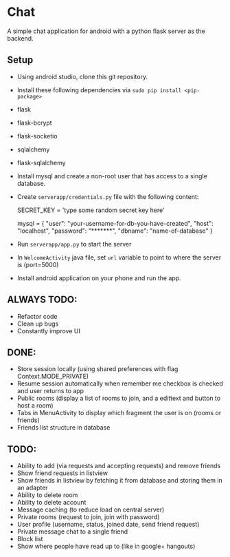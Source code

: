 # Chat
A simple chat application for android with a python flask server as the backend.

## Setup
* Using android studio, clone this git repository.
* Install these following dependencies via `sudo pip install <pip-package>`
 * flask
 * flask-bcrypt
 * flask-socketio
 * sqlalchemy
 * flask-sqlalchemy
* Install mysql and create a non-root user that has access to a single database.
* Create `serverapp/credentials.py` file with the following content:

    SECRET_KEY = 'type some random secret key here'

    mysql = {
      "user": "your-username-for-db-you-have-created",
      "host": "localhost",
      "password": "*******",
      "dbname": "name-of-database"
    }

* Run `serverapp/app.py` to start the server
* In `WelcomeActivity` java file, set `url` variable to point to where the server is (port=5000)
* Install android application on your phone and run the app.

## ALWAYS TODO:
* Refactor code
* Clean up bugs
* Constantly improve UI

## DONE:
* Store session locally (using shared preferences with flag Context.MODE_PRIVATE)
* Resume session automatically when remember me checkbox is checked and user returns to app
* Public rooms (display a list of rooms to join, and a edittext and button to host a room)
* Tabs in MenuActivity to display which fragment the user is on (rooms or friends)
* Friends list structure in database

## TODO:
* Ability to add (via requests and accepting requests) and remove friends
* Show friend requests in listview
* Show friends in listview by fetching it from database and storing them in an adapter
* Ability to delete room
* Ability to delete account
* Message caching (to reduce load on central server)
* Private rooms (request to join, join with password)
* User profile (username, status, joined date, send friend request)
* Private message chat to a single friend
* Block list
* Show where people have read up to (like in google+ hangouts)
